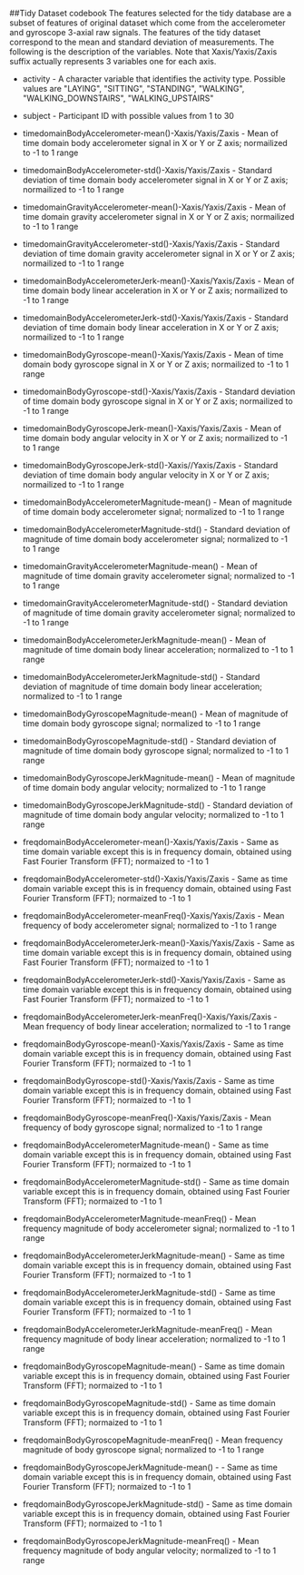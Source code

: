##Tidy Dataset codebook
The features selected for the tidy database are a subset of features of original dataset which come from the accelerometer and gyroscope 3-axial raw signals. The features of the tidy dataset correspond to the mean and standard deviation of measurements.
The following is the description of the variables. Note that Xaxis/Yaxis/Zaxis suffix actually represents 3 variables one for each axis.
* activity - A character variable that identifies the activity type. Possible values are "LAYING", "SITTING", "STANDING", "WALKING", "WALKING_DOWNSTAIRS", "WALKING_UPSTAIRS"                                           

* subject - Participant ID with possible values from 1 to 30                                           

* timedomainBodyAccelerometer-mean()-Xaxis/Yaxis/Zaxis - Mean of time domain body accelerometer signal in X or Y or Z axis; normailized to -1 to 1 range          

* timedomainBodyAccelerometer-std()-Xaxis/Yaxis/Zaxis - Standard deviation of time domain body accelerometer signal in X or Y or Z axis; normailized to -1 to 1 range            

* timedomainGravityAccelerometer-mean()-Xaxis/Yaxis/Zaxis - Mean of time domain gravity accelerometer signal in X or Y or Z axis; normailized to -1 to 1 range         

* timedomainGravityAccelerometer-std()-Xaxis/Yaxis/Zaxis - Standard deviation of time domain gravity accelerometer signal in X or Y or Z axis; normailized to -1 to 1 range        

* timedomainBodyAccelerometerJerk-mean()-Xaxis/Yaxis/Zaxis - Mean of time domain body linear acceleration in X or Y or Z axis; normailized to -1 to 1 range         

* timedomainBodyAccelerometerJerk-std()-Xaxis/Yaxis/Zaxis - Standard deviation of time domain body linear acceleration in X or Y or Z axis; normailized to -1 to 1 range 

* timedomainBodyGyroscope-mean()-Xaxis/Yaxis/Zaxis - Mean of time domain body gyroscope signal in X or Y or Z axis; normailized to -1 to 1 range 

* timedomainBodyGyroscope-std()-Xaxis/Yaxis/Zaxis - Standard deviation of time domain body gyroscope signal in X or Y or Z axis; normailized to -1 to 1 range               

* timedomainBodyGyroscopeJerk-mean()-Xaxis/Yaxis/Zaxis - Mean of time domain body angular velocity in X or Y or Z axis; normailized to -1 to 1 range 

* timedomainBodyGyroscopeJerk-std()-Xaxis//Yaxis/Zaxis - Standard deviation of time domain body angular velocity in X or Y or Z axis; normailized to -1 to 1 range   

* timedomainBodyAccelerometerMagnitude-mean() - Mean of magnitude of time domain body accelerometer signal; normalized to -1 to 1 range

* timedomainBodyAccelerometerMagnitude-std() - Standard deviation of magnitude of time domain body accelerometer signal; normalized to -1 to 1 range

* timedomainGravityAccelerometerMagnitude-mean() - Mean of magnitude of time domain gravity  accelerometer signal; normalized to -1 to 1 range 

* timedomainGravityAccelerometerMagnitude-std() - Standard deviation of magnitude of time domain gravity accelerometer signal; normalized to -1 to 1 range  

* timedomainBodyAccelerometerJerkMagnitude-mean() - Mean of magnitude of time domain body linear acceleration; normalized to -1 to 1 range

* timedomainBodyAccelerometerJerkMagnitude-std() - Standard deviation of magnitude of time domain body linear acceleration; normalized to -1 to 1 range

* timedomainBodyGyroscopeMagnitude-mean() - Mean of magnitude of time domain body gyroscope signal; normalized to -1 to 1 range

* timedomainBodyGyroscopeMagnitude-std() - Standard deviation of magnitude of time domain body gyroscope signal; normalized to -1 to 1 range    

* timedomainBodyGyroscopeJerkMagnitude-mean() - Mean of magnitude of time domain body angular velocity; normalized to -1 to 1 range     

* timedomainBodyGyroscopeJerkMagnitude-std() - Standard deviation of magnitude of time domain body angular velocity; normalized to -1 to 1 range

* freqdomainBodyAccelerometer-mean()-Xaxis/Yaxis/Zaxis - Same as time domain variable except this is in frequency domain, obtained using Fast Fourier Transform (FFT); normaized to -1 to 1 

* freqdomainBodyAccelerometer-std()-Xaxis/Yaxis/Zaxis - Same as time domain variable except this is in frequency domain, obtained using Fast Fourier Transform (FFT); normaized to -1 to 1 

* freqdomainBodyAccelerometer-meanFreq()-Xaxis/Yaxis/Zaxis - Mean frequency of body accelerometer signal; normalized to -1 to 1 range

* freqdomainBodyAccelerometerJerk-mean()-Xaxis/Yaxis/Zaxis - Same as time domain variable except this is in frequency domain, obtained using Fast Fourier Transform (FFT); normaized to -1 to 1 

* freqdomainBodyAccelerometerJerk-std()-Xaxis/Yaxis/Zaxis - Same as time domain variable except this is in frequency domain, obtained using Fast Fourier Transform (FFT); normaized to -1 to 1 

* freqdomainBodyAccelerometerJerk-meanFreq()-Xaxis/Yaxis/Zaxis - Mean frequency of body linear acceleration; normalized to -1 to 1 range

* freqdomainBodyGyroscope-mean()-Xaxis/Yaxis/Zaxis - Same as time domain variable except this is in frequency domain, obtained using Fast Fourier Transform (FFT); normaized to -1 to 1 

* freqdomainBodyGyroscope-std()-Xaxis/Yaxis/Zaxis - Same as time domain variable except this is in frequency domain, obtained using Fast Fourier Transform (FFT); normaized to -1 to 1 

* freqdomainBodyGyroscope-meanFreq()-Xaxis/Yaxis/Zaxis - Mean frequency of body gyroscope signal; normalized to -1 to 1 range

* freqdomainBodyAccelerometerMagnitude-mean() - Same as time domain variable except this is in frequency domain, obtained using Fast Fourier Transform (FFT); normaized to -1 to 1 

* freqdomainBodyAccelerometerMagnitude-std() - Same as time domain variable except this is in frequency domain, obtained using Fast Fourier Transform (FFT); normaized to -1 to 1 

* freqdomainBodyAccelerometerMagnitude-meanFreq() - Mean frequency magnitude of body accelerometer signal; normalized to -1 to 1 range

* freqdomainBodyAccelerometerJerkMagnitude-mean() - Same as time domain variable except this is in frequency domain, obtained using Fast Fourier Transform (FFT); normaized to -1 to 1 

* freqdomainBodyAccelerometerJerkMagnitude-std() - Same as time domain variable except this is in frequency domain, obtained using Fast Fourier Transform (FFT); normaized to -1 to 1 

* freqdomainBodyAccelerometerJerkMagnitude-meanFreq() - Mean frequency magnitude of body linear acceleration; normalized to -1 to 1 range

* freqdomainBodyGyroscopeMagnitude-mean() - Same as time domain variable except this is in frequency domain, obtained using Fast Fourier Transform (FFT); normaized to -1 to 1 

* freqdomainBodyGyroscopeMagnitude-std() - Same as time domain variable except this is in frequency domain, obtained using Fast Fourier Transform (FFT); normaized to -1 to 1 

* freqdomainBodyGyroscopeMagnitude-meanFreq() - Mean frequency magnitude of body gyroscope signal; normalized to -1 to 1 range

* freqdomainBodyGyroscopeJerkMagnitude-mean() - - Same as time domain variable except this is in frequency domain, obtained using Fast Fourier Transform (FFT); normaized to -1 to 1 

* freqdomainBodyGyroscopeJerkMagnitude-std() - Same as time domain variable except this is in frequency domain, obtained using Fast Fourier Transform (FFT); normaized to -1 to 1 

* freqdomainBodyGyroscopeJerkMagnitude-meanFreq() - Mean frequency magnitude of body angular velocity; normalized to -1 to 1 range